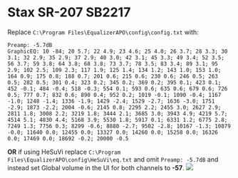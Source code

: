 # Stax SR-207 SB2217
Replace `C:\Program Files\EqualizerAPO\config\config.txt` with:
```
Preamp: -5.7dB
GraphicEQ: 10 -84; 20 5.7; 22 4.9; 23 4.6; 25 4.0; 26 3.7; 28 3.3; 30 3.1; 32 2.9; 35 2.9; 37 2.9; 40 3.0; 42 3.1; 45 3.3; 49 3.4; 52 3.5; 56 3.7; 59 3.8; 64 3.8; 68 3.8; 73 3.7; 78 3.5; 83 3.4; 89 3.1; 95 2.9; 102 2.5; 109 2.3; 117 1.9; 125 1.4; 134 1.2; 143 1.0; 153 1.0; 164 0.9; 175 0.8; 188 0.7; 201 0.6; 215 0.6; 230 0.6; 246 0.5; 263 0.5; 282 0.5; 301 0.4; 323 0.2; 345 0.2; 369 0.2; 395 0.1; 423 0.1; 452 -0.1; 484 -0.4; 518 -0.3; 554 0.1; 593 0.6; 635 0.6; 679 0.6; 726 0.5; 777 0.7; 832 0.6; 890 0.4; 952 0.2; 1019 -0.1; 1090 -0.4; 1167 -1.0; 1248 -1.4; 1336 -1.9; 1429 -2.4; 1529 -2.7; 1636 -3.0; 1751 -2.9; 1873 -2.2; 2004 -0.6; 2145 0.8; 2295 2.2; 2455 3.0; 2627 2.9; 2811 1.8; 3008 2.2; 3219 1.8; 3444 2.1; 3685 3.0; 3943 4.9; 4219 5.7; 4514 5.1; 4830 4.4; 5168 3.9; 5530 1.8; 5917 0.1; 6331 1.2; 6775 2.8; 7249 1.3; 7756 0.3; 8299 -0.6; 8880 -2.7; 9502 -2.8; 10167 -1.3; 10879 -0.0; 11640 0.0; 12455 0.0; 13327 0.0; 14260 0.0; 15258 0.0; 16326 0.0; 17469 0.0; 18692 -0.2; 20000 -0.5
```
**OR** if using HeSuVi replace `C:\Program Files\EqualizerAPO\config\HeSuVi\eq.txt` and omit `Preamp: -5.7dB` and instead set Global volume in the UI for both channels to **-57**.
![](https://raw.githubusercontent.com/jaakkopasanen/AutoEq/master/results/Innerfidelity%202017/innerfidelity/onear/Stax%20SR-207%20SB2217/Stax%20SR-207%20SB2217.png)